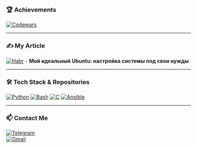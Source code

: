 ### 🏆 Achievements
[![Codewars](https://www.codewars.com/users/pcade/badges/large)](https://www.codewars.com/users/pcade)  

---
### ✍️ My Article
[![Habr](https://img.shields.io/badge/📖_Habr_Article-65A3BE?style=for-the-badge)](https://habr.com/ru/companies/aquarius/articles/899068/)  - **Мой идеальный Ubuntu: настройка системы под свои нужды**

---
### 🛠 Tech Stack & Repositories
[![Python](https://img.shields.io/badge/Python-3776AB?style=flat-square&logo=python&logoColor=white)](https://github.com/pcade/python_library)
[![Bash](https://img.shields.io/badge/Bash-4EAA25?style=flat-square&logo=gnu-bash&logoColor=white)](https://github.com/pcade/bash_library)
[![C](https://img.shields.io/badge/C-A8B9CC?style=flat-square&logo=c&logoColor=white)](https://github.com/pcade/Cansi)
[![Ansible](https://img.shields.io/badge/Ansible-EE0000?style=flat-square&logo=ansible&logoColor=white)](https://github.com/pcade/ansible_library)

---
### 📫 Contact Me
[![Telegram](https://img.shields.io/badge/Telegram-26A5E4?style=for-the-badge&logo=telegram)](https://t.me/gpcade)  
[![Gmail](https://img.shields.io/badge/Gmail-D14836?style=for-the-badge&logo=gmail&logoColor=white)](mailto:pahomovgrigorii@gmail.com)
